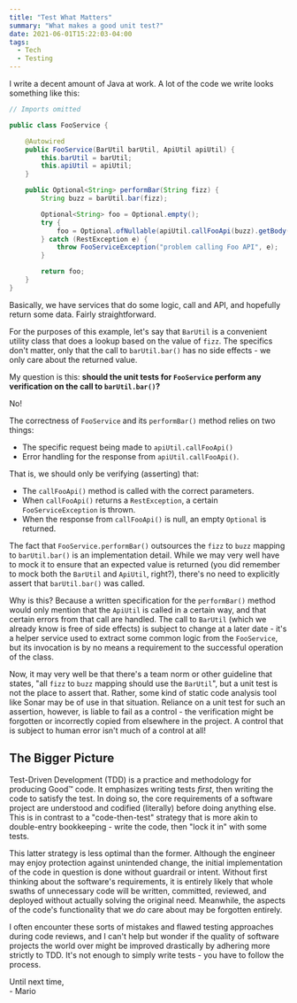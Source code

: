 ```yaml
---
title: "Test What Matters"
summary: "What makes a good unit test?"
date: 2021-06-01T15:22:03-04:00
tags:
  - Tech
  - Testing
---
```


I write a decent amount of Java at work. A lot of the code we write looks something like this:

```java
// Imports omitted

public class FooService {

    @Autowired
    public FooService(BarUtil barUtil, ApiUtil apiUtil) {
        this.barUtil = barUtil;
        this.apiUtil = apiUtil;
    }

    public Optional<String> performBar(String fizz) {
        String buzz = barUtil.bar(fizz);

        Optional<String> foo = Optional.empty();
        try {
            foo = Optional.ofNullable(apiUtil.callFooApi(buzz).getBody());
        } catch (RestException e) {
            throw FooServiceException("problem calling Foo API", e);
        }

        return foo;
    }
}
```

Basically, we have services that do some logic, call and API, and hopefully return some data. Fairly straightforward.

For the purposes of this example, let's say that `BarUtil` is a convenient utility class that does a lookup based on the value of `fizz`. The specifics don't matter, only that the call to `barUtil.bar()` has no side effects - we only care about the returned value.

My question is this: **should the unit tests for `FooService` perform any verification on the call to `barUtil.bar()`?**

No!

The correctness of `FooService` and its `performBar()` method relies on two things:

- The specific request being made to `apiUtil.callFooApi()`
- Error handling for the response from `apiUtil.callFooApi()`.

That is, we should only be verifying (asserting) that:

- The `callFooApi()` method is called with the correct parameters.
- When `callFooApi()` returns a `RestException`, a certain `FooServiceException` is thrown.
- When the response from `callFooApi()` is null, an empty `Optional` is returned.

The fact that `FooService.performBar()` outsources the `fizz` to `buzz` mapping to `barUtil.bar()` is an implementation detail. While we may very well have to mock it to ensure that an expected value is returned (you did remember to mock both the `BarUtil` and `ApiUtil`, right?), there's no need to explicitly assert that `barUtil.bar()` was called.

Why is this? Because a written specification for the `performBar()` method would only mention that the `ApiUtil` is called in a certain way, and that certain errors from that call are handled. The call to `BarUtil` (which we already know is free of side effects) is subject to change at a later date - it's a helper service used to extract some common logic from the `FooService`, but its invocation is by no means a requirement to the successful operation of the class.

Now, it may very well be that there's a team norm or other guideline that states, "all `fizz` to `buzz` mapping should use the `BarUtil`", but a unit test is not the place to assert that. Rather, some kind of static code analysis tool like Sonar may be of use in that situation. Reliance on a unit test for such an assertion, however, is liable to fail as a control - the verification might be forgotten or incorrectly copied from elsewhere in the project. A control that is subject to human error isn't much of a control at all!

## The Bigger Picture

Test-Driven Development (TDD) is a practice and methodology for producing Good™ code. It emphasizes writing tests _first_, then writing the code to satisfy the test. In doing so, the core requirements of a software project are understood and codified (literally) before doing anything else. This is in contrast to a "code-then-test" strategy that is more akin to double-entry bookkeeping - write the code, then "lock it in" with some tests.

This latter strategy is less optimal than the former. Although the engineer may enjoy protection against unintended change, the initial implementation of the code in question is done without guardrail or intent. Without first thinking about the software's requirements, it is entirely likely that whole swaths of unnecessary code will be written, committed, reviewed, and deployed without actually solving the original need. Meanwhile, the aspects of the code's functionality that we _do_ care about may be forgotten entirely.

I often encounter these sorts of mistakes and flawed testing approaches during code reviews, and I can't help but wonder if the quality of software projects the world over might be improved drastically by adhering more strictly to TDD. It's not enough to simply write tests - you have to follow the process.

Until next time,  
\- Mario
